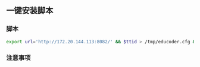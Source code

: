 ## 一键安装脚本

### 脚本

```bash
export url='http://172.20.144.113:8082/' && $ttid > /tmp/educoder.cfg && wget -q -O /tmp/install.sh $url/install.sh && sh /tmp/install.sh
```

### 注意事项